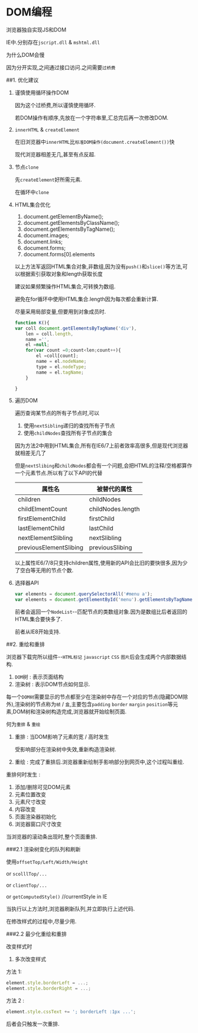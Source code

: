# DOM编程

浏览器独自实现JS和DOM

IE中.分别存在`jscript.dll` & `mshtml.dll`

为什么DOM会慢

因为分开实现,之间通过接口访问.之间需要`过桥费`

##1. 优化建议

1. 谨慎使用循环操作DOM

    因为这个过桥费,所以谨慎使用循环.

    若DOM操作有顺序,先放在一个字符串里,汇总完后再一次修改DOM.

2. `innerHTML` & `createElement`

    在旧浏览器中`innerHTML`比`标准DOM操作(document.createElement())`快

    现代浏览器相差无几,甚至有点反超.
    
3. 节点`clone`
    
    先`createElement`好所需元素.
    
    在循环中`clone`
4. HTML集合优化

    1. document.getElementByName();
    2. document.getElementsByClassName();
    3. document.getElementsByTagName();
    4. document.images;
    5. document.links;
    6. document.forms;
    7. document.forms[0].elements
    
    以上方法军返回HTML集合对象,非数组,因为没有`push()`和`slice()`等方法,可以根据索引获取对象和length获取长度
    
    建议如果频繁操作HTML集合,可转换为数组.
    
    避免在for循环中使用HTML集合.length因为每次都会重新计算.
    
    尽量采用局部变量,但要用到对象成员时.
    ```javascript
    function K(){
    var coll document.getElementsByTagName('div'),
        len = coll.length,
        name ='',
        el =null;
        for(var count =0;count<len;count++){
            el =coll[count];
            name = el.nodeName;
            type = el.nodeType;
            name = el.tagName;
        }
    
    }
    ```
    
5. 遍历DOM

    遍历查询某节点的所有子节点时,可以
    
    1. 使用`nextSibling`递归的查找所有子节点
    2. 使用`childNodes`查找所有子节点的集合
    
    因为方法2中用到HTML集合,所有在IE6/7上前者效率高很多,但是现代浏览器就相差无几了
    
    但是`nextSlibing`和`childNodes`都会有一个问题,会把HTML的注释/空格都算作一个元素节点.所以有了以下API的代替
    
    | 属性名 | 被替代的属性|
    | -- | -- |
    | children | childNodes |
    | childElmentCount | childNodes.length |
    | firstElementChild | firstChild |
    | lastElementChild | lastChild |
    | nextElementSlibling | nextSlibling |
    | previousElementSlibing | previousSlibing |
    
    以上属性IE6/7/8只支持children属性,使用新的API会比旧的要快很多,因为少了空白等无用的节点个数.
    
6. 选择器API
    
    ```javascript
    var elements = document.querySelectorAll('#menu a');
    var elements = document.getElementById('menu').getElementsByTagName('a');
    ```
    前者会返回一个`NodeList`--匹配节点的类数组对象.因为是数组比后者返回的HTML集合要快多了.
    
    前者从IE8开始支持.
        
##2. 重绘和重排

浏览器下载完所以组件--`HTML标记` `javascript` `CSS` `图片`后会生成两个内部数据结构.

1. `DOM`树 : 表示页面结构
2. 渲染树 : 表示DOM节点如何显示.

每一个`DOM树`需要显示的节点都至少在渲染树中存在一个对应的节点(隐藏DOM除外),渲染树的节点称为`帧` / `盒`,主要包含`padding` `border` `margin` `position`等元素,DOM树和渲染树构造完成,浏览器就开始绘制页面.

何为`重排` & `重绘`

1. 重排 : 当DOM影响了元素的宽 / 高时发生
    
    受影响部分在渲染树中失效,重新构造渲染树.

2. 重绘 : 完成了重排后.浏览器重新绘制手影响部分到网页中,这个过程叫重绘.

重排何时发生 :

1. 添加/删除可见DOM元素
2. 元素位置改变
3. 元素尺寸改变
4. 内容改变
5. 页面渲染器初始化
6. 浏览器窗口尺寸改变

当浏览器的滚动条出现时,整个页面重排.

###2.1 渲染树变化的队列和刷新

使用`offsetTop/Left/Width/Height`

or `scolllTop/...`

or `clientTop/...`

or `getComputedStyle()` //currentStyle in IE

当执行以上方法时,浏览器刷新队列,并立即执行上述代码.

在修改样式的过程中,尽量少用.

###2.2 最少化重绘和重排

改变样式时

1. 多次改变样式

方法 1:
```javascript
element.style.borderLeft = ...;
element.style.borderRight = ...;
```

方法 2 :
```javascript
element.style.cssText += '; borderLeft :1px ...';
```
后者会只触发一次重排.




